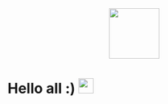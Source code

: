 <div id="header" align="center">
  <img src="https://media.giphy.com/media/M9gbBd9nbDrOTu1Mqx/giphy.gif" width="100"/>
</div>
<centre> <h1>
  Hello all :)
  <img src="https://media.giphy.com/media/hvRJCLFzcasrR4ia7z/giphy.gif" width="30px"/>
  </centre>
    </h1>
